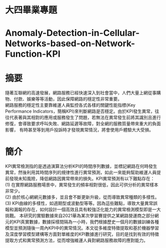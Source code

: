 # 大四畢業專題
# Anomaly-Detection-in-Cellular-Networks-based-on-Network-Function-KPI

# 摘要
隨著互聯網的高速發展，網路服務已經快速深入到社會當中，人們大量上網從事購物、付款、娛樂等等活動，因此保障網路的穩定性非常重要。  
網路服務的穩定性主要靠維運人員監控各式各樣的關鍵性能指標(Key Performance Indicators，簡稱KPI)來判斷網路是否穩定。由於KPI發生異常，往往代表著與其相對的應用或服務發生了問題，若無法在異常發生前將其識別且進行修復，會導致要求呼叫失敗、網路延遲等故障，對全網的服務質量帶來重大的負面影響， 有時甚至等到用戶投訴時才發現異常情況，將會使用戶體驗大大受損。
# 簡介
KPI異常檢測指的是透過演算法分析KPI的時間序列數據，並標記網路在何時發生異常，然後利用其時間序列的規律性進行異常預測，如此一來能夠幫助維運人員提前發現未知風險，降低網路因異常帶來的損失。KPI異常預測有以下難點存在：  
(1) 在實際網路服務場景中，異常發生的頻率相對很低，因此可供分析的異常樣本非常少。  
(2) 由於核心網網元數據多，並且會不斷更新升級，從而導致異常種類的多樣性。  
(3) KPI曲線的多樣性，如週期型或波動型等等。因為這些難點，導致大量異常誤報和漏報的存在，如何設計一個高效且具有較強泛化能力的異常檢測模型即是一大挑戰。
本研究的實驗數據來自2021華為某次學習賽提供之某網路營運商之部分網元的KPI真實數據，數據採樣間隔為一小時，我們根據歷史一個月的數據訓練各種模型並預測隨後一周內KPI中的異常情況。本文從多維度特徵提取和基於機器學習及深度學習模型建構等方面對單維度的KPI數據進行研究，目的是找到有效的特徵提取方式和異常預測方法，從而增強維運人員對網路服務故障的應對能力。
